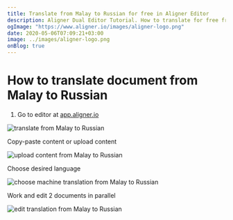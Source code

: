 ```yaml
---
title: Translate from Malay to Russian for free in Aligner Editor
description: Aligner Dual Editor Tutorial. How to translate for free from Malay to Russian. Aligner is multilingual document management platform. 
ogImage: "https://www.aligner.io/images/aligner-logo.png"
date: 2020-05-06T07:09:21+03:00
image: ../images/aligner-logo.png
onBlog: true
---
```


# How to translate document from Malay to Russian

1. Go to editor at [app.aligner.io](https://app.aligner.io "Aligner App web page")

![translate from Malay to Russian](../aligner-blank-editor.png "translate from Malay to Russian")

Copy-paste content or upload content

![upload content from Malay to Russian](../aligner-uploaded-document.png "upload content from Malay to Russian")

Choose desired language

![choose machine translation from Malay to Russian](../aligner-language-dropdown.png "choose machine translation from Malay to Russian")

Work and edit 2 documents in parallel

![edit translation from Malay to Russian](../aligner-double-sitded-editor.png "edit translation from Malay to Russian")

